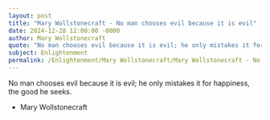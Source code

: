 ```yaml
---
layout: post
title: "Mary Wollstonecraft - No man chooses evil because it is evil"
date: 2024-12-28 12:00:00 -0000
author: Mary Wollstonecraft
quote: "No man chooses evil because it is evil; he only mistakes it for happiness, the good he seeks."
subject: Enlightenment
permalink: /Enlightenment/Mary Wollstonecraft/Mary Wollstonecraft - No man chooses evil because it is evil
---
```


No man chooses evil because it is evil; he only mistakes it for happiness, the good he seeks.

- Mary Wollstonecraft
